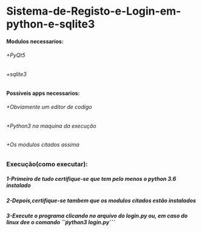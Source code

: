 # Sistema-de-Registo-e-Login-em-python-e-sqlite3

#### Modulos necessarios:
###### +PyQt5
###### +sqlite3

#### Possiveis apps necessarios:
###### +Obviamente um editor de codigo
###### +Python3 na maquina da execução
###### +Os modulos citados assima


### Execução(como executar):
##### 1-Primeiro de tudo certifique-se que  tem pelo menos o **python 3.6** instalado
##### 2-Depois,certifique-se tambem que os modulos citados estão instalados
##### 3-Execute o programa clicando no arquivo do **login.py** ou, em caso do linux dee o comando ´´´ṕython3 login.py```

